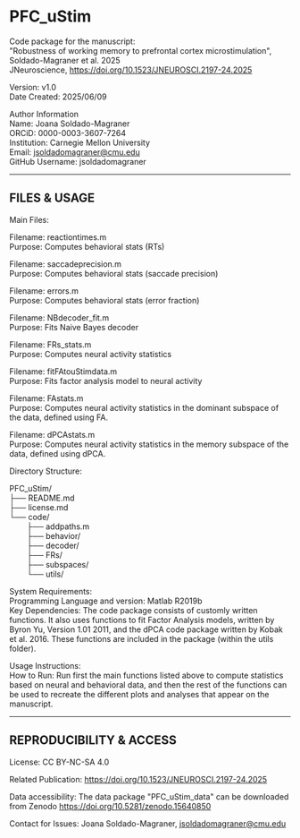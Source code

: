 # PFC_uStim

Code package for the manuscript:  
"Robustness of working memory to prefrontal cortex microstimulation", Soldado-Magraner et al. 2025  
JNeuroscience, https://doi.org/10.1523/JNEUROSCI.2197-24.2025

Version: v1.0  
Date Created: 2025/06/09

Author Information  
Name: Joana Soldado-Magraner  
ORCiD: 0000-0003-3607-7264  
Institution: Carnegie Mellon University  
Email: jsoldadomagraner@cmu.edu  
GitHub Username: jsoldadomagraner

---------------------
FILES & USAGE
---------------------

Main Files:  

   Filename: reactiontimes.m       
   Purpose:  Computes behavioral stats (RTs)      
        
   Filename: saccadeprecision.m       
   Purpose:  Computes behavioral stats (saccade precision)    
      
   Filename: errors.m       
   Purpose:  Computes behavioral stats (error fraction)    
      
   Filename: NBdecoder_fit.m      
   Purpose:  Fits Naive Bayes decoder
      
   Filename: FRs_stats.m      
   Purpose:  Computes neural activity statistics
      
   Filename: fitFAtouStimdata.m      
   Purpose:  Fits factor analysis model to neural activity
      
   Filename: FAstats.m      
   Purpose:  Computes neural activity statistics in the dominant subspace of the data, defined using FA.
      
   Filename: dPCAstats.m       
   Purpose:  Computes neural activity statistics in the memory subspace of the data, defined using dPCA.


Directory Structure:

PFC_uStim/  
├── README.md  
├── license.md  
└── code/  
&nbsp; &nbsp; &nbsp; &nbsp; ├── addpaths.m  
&nbsp; &nbsp; &nbsp; &nbsp; ├── behavior/  
&nbsp; &nbsp; &nbsp; &nbsp; ├── decoder/  
&nbsp; &nbsp; &nbsp; &nbsp; ├── FRs/  
&nbsp; &nbsp; &nbsp; &nbsp; ├── subspaces/  
&nbsp; &nbsp; &nbsp; &nbsp; └── utils/  


System Requirements:  
   Programming Language and version: Matlab R2019b  
   Key Dependencies: The code package consists of customly written functions. It also uses functions to fit Factor Analysis models, written by Byron Yu, Version 1.01 2011, and the dPCA code package written by Kobak et al. 2016. These functions are included in the package (within the utils folder).
   

Usage Instructions:  
   How to Run: Run first the main functions listed above to compute statistics based on neural and behavioral data, and then the rest of the functions can be used to recreate the different plots and analyses that appear on the manuscript.


--------------------------
REPRODUCIBILITY & ACCESS
--------------------------

License: CC BY-NC-SA 4.0  

Related Publication: https://doi.org/10.1523/JNEUROSCI.2197-24.2025  

Data accessibility: The data package "PFC_uStim_data" can be downloaded from Zenodo https://doi.org/10.5281/zenodo.15640850

Contact for Issues: Joana Soldado-Magraner, jsoldadomagraner@cmu.edu

